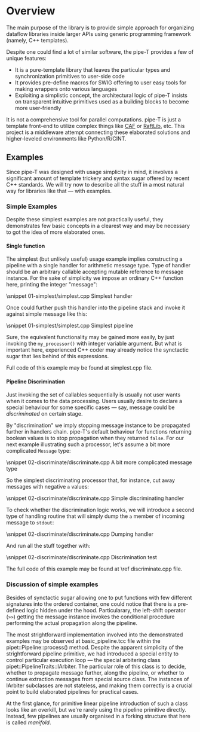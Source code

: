 # Overview

The main purpose of the library is to provide simple approach for organizing
dataflow libraries inside larger APIs using generic programming framework
(namely, C++ templates).

Despite one could find a lot of similar software, the pipe-T provides a few of
unique features:

* It is a pure-template library that leaves the particular types and
synchronization primitives to user-side code
* It provides pre-define macros for SWIG offering to user easy tools for making
wrappers onto various languages
* Exploiting a simplistic concept, the architectural logic of pipe-T insists on
transparent intuitive primitives used as a building blocks to become more
user-friendly

It is not a comprehensive tool for parallel computations. pipe-T is just a
template front-end to utilize complex things like
[CAF](https://www.actor-framework.org/) or
[RaftLib](https://github.com/RaftLib/RaftLib), etc. This project is a
middleware attempt connecting these elaborated solutions and higher-leveled
environments like Python/R/CINT.

## Examples

Since pipe-T was designed with usage simplicity in mind, it involves a
significant amount of template trickery and syntax sugar offered by recent C++
standards. We will try now to describe all the stuff in a most natural way for
libraries like that — with examples.

### Simple Examples

Despite these simplest examples are not practically useful, they demonstrates
few basic concepts in a clearest way and may be necessary to got the idea of
more elaborated ones.

#### Single function

The simplest (but unlikely useful) usage example implies constructing a
pipeline with a single handler for arithmetic message type. Type of handler
should be an arbitrary callable accepting mutable reference to message
instance. For the sake of simplicity we impose an ordinary C++ function here,
printing the integer "message":

\snippet 01-simplest/simplest.cpp Simplest handler

Once could further push this handler into the pipeline stack and invoke it
against simple message like this:

\snippet 01-simplest/simplest.cpp Simplest pipeline

Sure, the equivalent functionality may be gained more easily, by just invoking
the `my_processor()` with integer variable argument. But what is important
here, experienced C++ coder may already notice the synctactic sugar that lies
behind of this expressions.

Full code of this example may be found at simplest.cpp file.

#### Pipeline Discrimination

Just invoking the set of callables sequentially is usually not user wants when
it comes to the data processing. Users usually desire to declare a special
behaviour for some specific cases — say, message could be _discriminated_ on
certain stage.

By "discrimination" we imply stopping message instance to be propagated further
in handlers chain. pipe-T's default behaviour for functions returning boolean
values is to stop propagation when they returned `false`. For our next example
illustrating such a processor, let's assume a bit more complicated `Message`
type:

\snippet 02-discriminate/discriminate.cpp A bit more complicated message type

So the simplest discriminating processor that, for instance, cut away messages
with negative `a` values:

\snippet 02-discriminate/discriminate.cpp Simple discriminating handler

To check whether the discrimination logic works, we will introduce a second
type of handling routine that will simply dump the `a` member of incoming
message to `stdout`:

\snippet 02-discriminate/discriminate.cpp Dumping handler

And run all the stuff together with:

\snippet 02-discriminate/discriminate.cpp Discrimination test

The full code of this example may be found at \ref discriminate.cpp file.

### Discussion of simple examples

Besides of synctactic sugar allowing one to put functions with few different
signatures into the ordered container, one could notice that there is a
pre-defined logic hidden under the hood. Particularary, the left-shift
operator (`>>`) getting the message instance invokes the conditional procedure
performing the actual propagation along the pipeline.

The most strightforward implementation involved into the demonstrated examples
may be observed at basic_pipeline.tcc file within the pipet::Pipeline::process()
method. Despite the apparent simplicity of the strightforward pipeline
primitive, we had introduced a special entity to control particular execution
loop — the special arbitering class pipet::PipelineTraits::IArbiter. The
particular role of this class is to decide, whether to propagate message
further, along the pipeline, or whether to continue extraction messages from
special source class. The instances of IArbiter subclasses are not stateless,
and making them correctly is a crucial point to build elaborated pipelines for
practical cases.

At the first glance, for primitive linear pipeline introduction of such a class
looks like an overkill, but we're rarely using the pipeline primitive directly.
Instead, few pipelines are usually organised in a forking structure that here
is called _manifold_.

